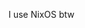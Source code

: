 I use NixOS btw

<!---
EOEIA/EOEIA is a ✨ special ✨ repository because its `README.md` (this file) appears on your GitHub profile.
You can click the Preview link to take a look at your changes.
--->
